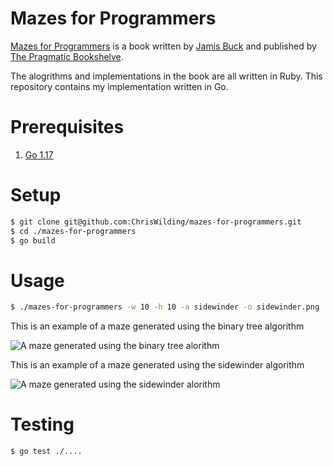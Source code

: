 # Mazes for Programmers

[Mazes for Programmers](http://www.mazesforprogrammers.com) is a book written by [Jamis Buck](http://weblog.jamisbuck.org) and published by [The Pragmatic Bookshelve](https://pragprog.com/titles/jbmaze/mazes-for-programmers/).

The alogrithms and implementations in the book are all written in Ruby. This repository contains my implementation written in Go.

# Prerequisites

1. [Go 1.17](https://golang.org/doc/install)

# Setup

```sh
$ git clone git@github.com:ChrisWilding/mazes-for-programmers.git
$ cd ./mazes-for-programmers
$ go build
```

# Usage

```sh
$ ./mazes-for-programmers -w 10 -h 10 -a sidewinder -o sidewinder.png
```

This is an example of a maze generated using the binary tree algorithm

![A maze generated using the binary tree alorithm](https://raw.githubusercontent.com/ChrisWilding/mazes-for-programmers/main/images/binary-tree.png)

This is an example of a maze generated using the sidewinder algorithm

![A maze generated using the sidewinder alorithm](https://raw.githubusercontent.com/ChrisWilding/mazes-for-programmers/main/images/sidewinder.png)

# Testing

```sh
$ go test ./....
```
